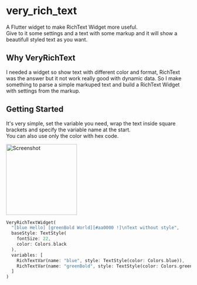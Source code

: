 # very_rich_text
A Flutter widget to make RichText Widget more useful.  
Give to it some settings and a text with some markup and it will show a beautifull styled text as you want.

## Why VeryRichText
I needed a widget so show text with different color and format, RichText was the answer but it not work really good with dynamic data. So I make something to parse a simple markuped text and build a RichText Widget with settings from the markup.

## Getting Started
It's very simple, set the variable you need, wrap the text inside square brackets and specify the variable name at the start.  
You can also use only the color with hex code.  

<img width="193" alt="Screenshot" src="https://user-images.githubusercontent.com/34923063/109712044-d1836d80-7b9f-11eb-8dcb-defa096c4f4a.png">

```dart
VeryRichTextWidget(
  "[blue Hello] [greenBold World][#aa0000 !]\nText without style",
  baseStyle: TextStyle(
    fontSize: 22,
    color: Colors.black
  ),
  variables: [
    RichTextVar(name: "blue", style: TextStyle(color: Colors.blue)),
    RichTextVar(name: "greenBold", style: TextStyle(color: Colors.green, fontWeight: FontWeight.bold))
  ]
)
```

